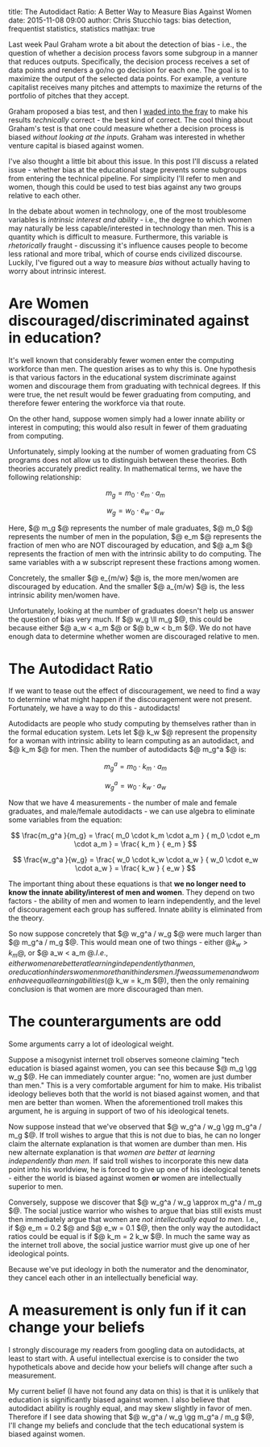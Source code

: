 title: The Autodidact Ratio: A Better Way to Measure Bias Against Women
date: 2015-11-08 09:00
author: Chris Stucchio
tags: bias detection, frequentist statistics, statistics
mathjax: true

Last week Paul Graham wrote a bit about the detection of bias - i.e., the question of whether a decision process favors some subgroup in a manner that reduces outputs. Specifically, the decision process receives a set of data points and renders a go/no go decision for each one. The goal is to maximize the output of the selected data points. For example, a venture capitalist receives many pitches and attempts to maximize the returns of the portfolio of pitches that they accept.

Graham proposed a bias test, and then I [waded into the fray](/blog/2015/paul_grahams_bias_test.html) to make his results *technically* correct - the best kind of correct. The cool thing about Graham's test is that one could measure whether a decision process is biased *without looking at the inputs*. Graham was interested in whether venture capital is biased against women.

I've also thought a little bit about this issue. In this post I'll discuss a related issue - whether bias at the educational stage prevents some subgroups from entering the technical pipeline. For simplicity I'll refer to men and women, though this could be used to test bias against any two groups relative to each other.

In the debate about women in technology, one of the most troublesome variables is *intrinsic interest and ability* - i.e., the degree to which women may naturally be less capable/interested in technology than men. This is a quantity which is difficult to measure. Furthermore, this variable is *rhetorically* fraught - discussing it's influence causes people to become less rational and more tribal, which of course ends civilized discourse. Luckily, I've figured out a way to measure *bias* without actually having to worry about intrinsic interest.

# Are Women discouraged/discriminated against in education?

It's well known that considerably fewer women enter the computing workforce than men. The question arises as to why this is. One hypothesis is that various factors in the educational system discriminate against women and discourage them from graduating with technical degrees. If this were true, the net result would be fewer graduating from computing, and therefore fewer entering the workforce via that route.

On the other hand, suppose women simply had a lower innate ability or interest in computing; this would also result in fewer of them graduating from computing.

Unfortunately, simply looking at the number of women graduating from CS programs does not allow us to distinguish between these theories. Both theories accurately predict reality. In mathematical terms, we have the following relationship:

$$ m_g = m_0 \cdot e_m \cdot a_m $$

$$ w_g = w_0 \cdot e_w \cdot a_w $$

Here, $@ m_g $@ represents the number of male graduates, $@ m_0 $@ represents the number of men in the population, $@ e_m $@ represents the fraction of men who are NOT discouraged by education, and $@ a_m $@ represents the fraction of men with the intrinsic ability to do computing. The same variables with a w subscript represent these fractions among women.

Concretely, the smaller $@ e_{m/w} $@ is, the more men/women are discouraged by education. And the smaller $@ a_{m/w} $@ is, the less intrinsic ability men/women have.

Unfortunately, looking at the number of graduates doesn't help us answer the question of bias very much. If $@ w_g \ll m_g $@, this could be because either $@ a_w < a_m $@ or $@ b_w < b_m $@. We do not have enough data to determine whether women are discouraged relative to men.

# The Autodidact Ratio

If we want to tease out the effect of discouragement, we need to find a way to determine what might happen if the discouragement were not present. Fortunately, we have a way to do this - autodidacts!

Autodidacts are people who study computing by themselves rather than in the formal education system. Lets let $@ k_w $@ represent the propensity for a woman with intrinsic ability to learn computing as an autodidact, and $@ k_m $@ for men. Then the number of autodidacts $@ m_g^a $@ is:

$$ m_g^a = m_0 \cdot k_m \cdot a_m $$

$$ w_g^a = w_0 \cdot k_w \cdot a_w $$

Now that we have 4 measurements - the number of male and female graduates, and male/female autodidacts - we can use algebra to eliminate some variables from the equation:

$$
\frac{m_g^a }{m_g} = \frac{ m_0 \cdot k_m \cdot a_m } { m_0 \cdot e_m \cdot a_m } = \frac{ k_m } { e_m }
$$

$$
\frac{w_g^a }{w_g} = \frac{ w_0 \cdot k_w \cdot a_w } { w_0 \cdot e_w \cdot a_w } = \frac{ k_w } { e_w }
$$

The important thing about these equations is that **we no longer need to know the innate ability/interest of men and women**. They depend on two factors - the ability of men and women to learn independently, and the level of discouragement each group has suffered. Innate ability is eliminated from the theory.

So now suppose concretely that $@ w_g^a / w_g $@ were much larger than $@ m_g^a / m_g $@. This would mean one of two things - either $@ k_w > k_m$@, or $@ a_w < a_m $@. I.e., either women are better at learning independently than men, or education hinders women more than it hinders men. If we assume men and women have equal learning abilities ($@ k_w = k_m $@), then the only remaining conclusion is that women are more discouraged than men.

# The counterarguments are odd

Some arguments carry a lot of ideological weight.

Suppose a misogynist internet troll observes someone claiming "tech education is biased against women, you can see this because $@ m_g \gg w_g $@. He can immediately counter argue: "no, women are just dumber than men." This is a very comfortable argument for him to make. His tribalist ideology believes both that the world is not biased against women, and that men are better than women. When the aforementioned troll makes this argument, he is arguing in support of two of his ideological tenets.

Now suppose instead that we've observed that $@ w_g^a / w_g \gg m_g^a / m_g $@. If troll wishes to argue that this is not due to bias, he can no longer claim the alternate explanation is that women are dumber than men. His new alternate explanation is that *women are better at learning independently than men.* If said troll wishes to incorporate this new data point into his worldview, he is forced to give up one of his ideological tenets - either the world is biased against women **or** women are intellectually superior to men.

Conversely, suppose we discover that $@ w_g^a / w_g \approx m_g^a / m_g $@. The social justice warrior who wishes to argue that bias still exists must then immediately argue that women are *not intellectually equal to men.* I.e., if $@ e_m = 0.2 $@ and $@ e_w = 0.1 $@, then the only way the autodidact ratios could be equal is if $@ k_m = 2 k_w $@. In much the same way as the internet troll above, the social justice warrior must give up one of her ideological points.

Because we've put ideology in both the numerator and the denominator, they cancel each other in an intellectually beneficial way.

# A measurement is only fun if it can change your beliefs

I strongly discourage my readers from googling data on autodidacts, at least to start with. A useful intellectual exercise is to consider the two hypotheticals above and decide how your beliefs will change after such a measurement.

My current belief (I have not found any data on this) is that it is unlikely that education is significantly biased against women. I also believe that autodidact ability is roughly equal, and may skew slightly in favor of men. Therefore if I see data showing that $@ w_g^a / w_g \gg m_g^a / m_g $@, I'll change my beliefs and conclude that the tech educational system is biased against women.
